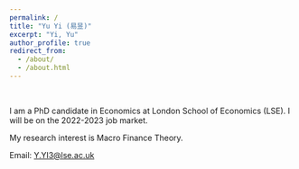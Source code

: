 ```yaml
---
permalink: /
title: "Yu Yi (易昱)"
excerpt: "Yi, Yu"
author_profile: true
redirect_from: 
  - /about/
  - /about.html
---
```

<br/>

I am a PhD candidate in Economics at London School of Economics (LSE). I will be on the 2022-2023 job market.



<!-- I received my PhD from xx in xx.-->

My research interest is Macro Finance Theory.

Email: [Y.YI3@lse.ac.uk](mailto:Y.YI3@lse.ac.uk)



